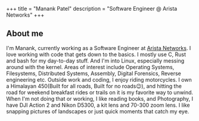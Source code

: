 +++
title = "Manank Patel"
description = "Software Engineer @ Arista Networks"
+++

## About me
I'm Manank, currently working as a Software Engineer at [Arista Networks](https://www.arista.com/en/). I love working with code that gets down to the basics. I mostly use C, Rust and bash for my day-to-day stuff. And I'm into Linux, especially messing around with the kernel. Areas of interest 
include Operating Systems, Filesystems, Distributed Systems, Assembly, Digital Forensics, Reverse engineering etc.
Outside work and coding, I enjoy riding motorcycles. I own a Himalayan 450(Built for all roads, Built for no roads😉), and hitting the road for weekend breakfast rides or trails on it is my favorite way to unwind.
When I'm not doing that or working, I like reading books, and Photography, I have DJI Action 2 and Nikon D5300, a kit lens and 70-300 zoom lens. 
I like snapping pictures of landscapes or just quick moments that catch my eye.


